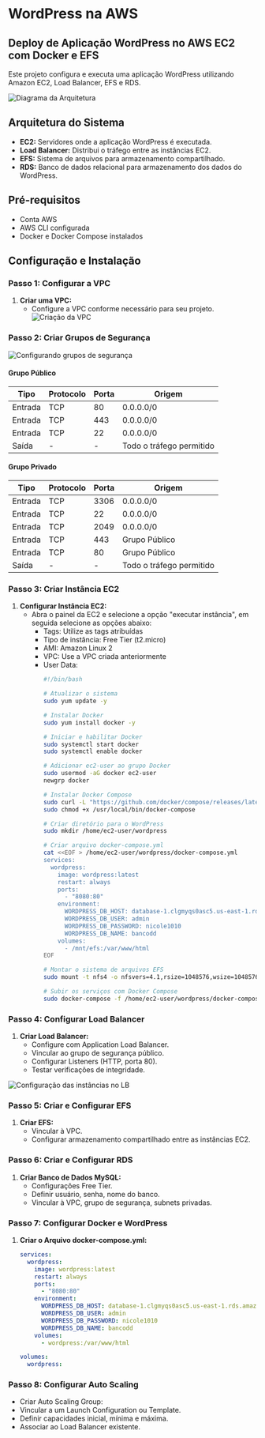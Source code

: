 # WordPress na AWS

## Deploy de Aplicação WordPress no AWS EC2 com Docker e EFS
Este projeto configura e executa uma aplicação WordPress utilizando Amazon EC2, Load Balancer, EFS e RDS.

![Diagrama da Arquitetura](images/estrutura.png)

## Arquitetura do Sistema

- **EC2:** Servidores onde a aplicação WordPress é executada.
- **Load Balancer:** Distribui o tráfego entre as instâncias EC2.
- **EFS:** Sistema de arquivos para armazenamento compartilhado.
- **RDS:** Banco de dados relacional para armazenamento dos dados do WordPress.

## Pré-requisitos

- Conta AWS
- AWS CLI configurada
- Docker e Docker Compose instalados

## Configuração e Instalação

### Passo 1: Configurar a VPC

1. **Criar uma VPC:**
   - Configure a VPC conforme necessário para seu projeto.
   ![Criação da VPC](images/vpc.png) 

### Passo 2: Criar Grupos de Segurança

![Configurando grupos de segurança](images/gs.png) 

#### Grupo Público

| Tipo    | Protocolo | Porta | Origem                   |
| ------- | --------- | ----- | ------------------------ |
| Entrada | TCP       | 80    | 0.0.0.0/0                |
| Entrada | TCP       | 443   | 0.0.0.0/0                |
| Entrada | TCP       | 22    | 0.0.0.0/0                |
| Saída   | -         | -     | Todo o tráfego permitido |

#### Grupo Privado 

| Tipo    | Protocolo | Porta | Origem                   |
| ------- | --------- | ----- | ------------------------ |
| Entrada | TCP       | 3306  | 0.0.0.0/0                |
| Entrada | TCP       | 22    | 0.0.0.0/0                |
| Entrada | TCP       | 2049  | 0.0.0.0/0                |
| Entrada | TCP       | 443   | Grupo Público            |
| Entrada | TCP       | 80    | Grupo Público            |
| Saída   | -         | -     | Todo o tráfego permitido |

### Passo 3: Criar Instância EC2 

1. **Configurar Instância EC2:** 
   - Abra o painel da EC2 e selecione a opção "executar instância", em seguida selecione as opções abaixo: 
     - Tags: Utilize as tags atribuídas
     - Tipo de instância: Free Tier (t2.micro)
     - AMI: Amazon Linux 2 
     - VPC: Use a VPC criada anteriormente 
     - User Data:
       ```bash
       #!/bin/bash 

       # Atualizar o sistema
       sudo yum update -y 

       # Instalar Docker
       sudo yum install docker -y

       # Iniciar e habilitar Docker
       sudo systemctl start docker
       sudo systemctl enable docker

       # Adicionar ec2-user ao grupo Docker
       sudo usermod -aG docker ec2-user
       newgrp docker

       # Instalar Docker Compose
       sudo curl -L "https://github.com/docker/compose/releases/latest/download/docker-compose-$(uname -s)-$(uname -m)" -o /usr/local/bin/docker-compose
       sudo chmod +x /usr/local/bin/docker-compose

       # Criar diretório para o WordPress
       sudo mkdir /home/ec2-user/wordpress

       # Criar arquivo docker-compose.yml
       cat <<EOF > /home/ec2-user/wordpress/docker-compose.yml
       services:
         wordpress:
           image: wordpress:latest
           restart: always
           ports:
             - "8080:80"
           environment:
             WORDPRESS_DB_HOST: database-1.clgmyqs0asc5.us-east-1.rds.amazonaws.com:3306
             WORDPRESS_DB_USER: admin
             WORDPRESS_DB_PASSWORD: nicole1010
             WORDPRESS_DB_NAME: bancodd
           volumes:
             - /mnt/efs:/var/www/html
       EOF

       # Montar o sistema de arquivos EFS
       sudo mount -t nfs4 -o nfsvers=4.1,rsize=1048576,wsize=1048576,hard,timeo=600,retrans=2,noresvport fs-053809c0e221c545b.efs.us-east-1.amazonaws.com:/ efs

       # Subir os serviços com Docker Compose
       sudo docker-compose -f /home/ec2-user/wordpress/docker-compose.yml up -d
       ```

### Passo 4: Configurar Load Balancer

1. **Criar Load Balancer:**
   - Configure com Application Load Balancer.
   - Vincular ao grupo de segurança público.
   - Configurar Listeners (HTTP, porta 80).
   - Testar verificações de integridade.

![Configuração das instâncias no LB](images/loads.png)

### Passo 5: Criar e Configurar EFS
    
1. **Criar EFS:**
   - Vincular à VPC.
   - Configurar armazenamento compartilhado entre as instâncias EC2.

### Passo 6: Criar e Configurar RDS
    
1. **Criar Banco de Dados MySQL:**
   - Configurações Free Tier.
   - Definir usuário, senha, nome do banco.
   - Vincular à VPC, grupo de segurança, subnets privadas.

### Passo 7: Configurar Docker e WordPress

1. **Criar o Arquivo docker-compose.yml:**
   ```yaml
   services:
     wordpress:
       image: wordpress:latest
       restart: always
       ports:
         - "8080:80"
       environment:
         WORDPRESS_DB_HOST: database-1.clgmyqs0asc5.us-east-1.rds.amazonaws.com:3306
         WORDPRESS_DB_USER: admin
         WORDPRESS_DB_PASSWORD: nicole1010
         WORDPRESS_DB_NAME: bancodd
       volumes:
         - wordpress:/var/www/html

   volumes:
     wordpress:


### Passo 8: Configurar Auto Scaling
- Criar Auto Scaling Group:
- Vincular a um Launch Configuration ou Template.
- Definir capacidades inicial, mínima e máxima.
- Associar ao Load Balancer existente.